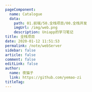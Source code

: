 ```yaml
---
pageComponent:
  name: Catalogue
  data:
    path: 01.前端/50.全栈项目/00.全栈开发
    imgUrl: /img/web.png
    description: Uniapp的学习笔记
title: 全栈项目
date: 2020-01-12 11:51:53
permalink: /note/webServer
sidebar: false
article: false
comment: false
editLink: false
author:
  name: 夜猫子
  link: https://github.com/yemao-zi
titleTag:
---
```

